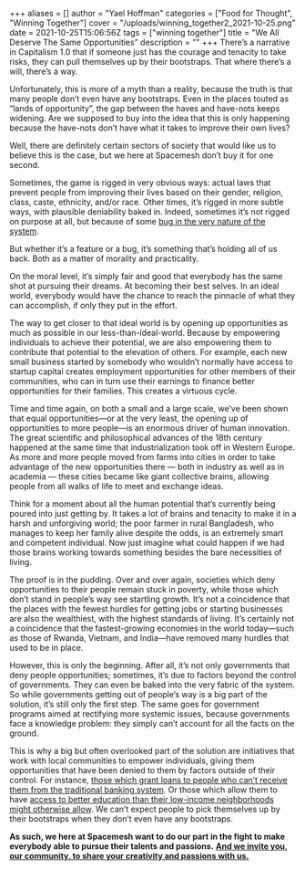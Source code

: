 +++
aliases = []
author = "Yael Hoffman"
categories = ["Food for Thought", "Winning Together"]
cover = "/uploads/winning_together2_2021-10-25.png"
date = 2021-10-25T15:06:56Z
tags = ["winning together"]
title = "We All Deserve The Same Opportunities"
description = ""
+++
There’s a narrative in Capitalism 1.0 that if someone just has the courage and tenacity to take risks, they can pull themselves up by their bootstraps. That where there’s a will, there’s a way.

Unfortunately, this is more of a myth than a reality, because the truth is that many people don’t even have any bootstraps. Even in the places touted as “lands of opportunity”, the gap between the haves and have-nots keeps widening. Are we supposed to buy into the idea that this is only happening because the have-nots don’t have what it takes to improve their own lives?

Well, there are definitely certain sectors of society that would like us to believe this is the case, but we here at Spacemesh don’t buy it for one second.

Sometimes, the game is rigged in very obvious ways: actual laws that prevent people from improving their lives based on their gender, religion, class, caste, ethnicity, and/or race. Other times, it’s rigged in more subtle ways, with plausible deniability baked in. Indeed, sometimes it’s not rigged on purpose at all, but because of some [bug in the very nature of the system](https://spacemesh.io/blog/all-the-world-s-a-game-are-you-ready-to-play/ " bug in the very nature of the system").

But whether it’s a feature or a bug, it’s something that’s holding all of us back. Both as a matter of morality and practicality.

On the moral level, it’s simply fair and good that everybody has the same shot at pursuing their dreams. At becoming their best selves. In an ideal world, everybody would have the chance to reach the pinnacle of what they can accomplish, if only they put in the effort.

The way to get closer to that ideal world is by opening up opportunities as much as possible in our less-than-ideal-world. Because by empowering individuals to achieve their potential, we are also empowering them to contribute that potential to the elevation of others. For example, each new small business started by somebody who wouldn’t normally have access to startup capital creates employment opportunities for other members of their communities, who can in turn use their earnings to finance better opportunities for their families. This creates a virtuous cycle.

Time and time again, on both a small and a large scale, we’ve been shown that equal opportunities—or at the very least, the opening up of opportunities to more people—is an enormous driver of human innovation. The great scientific and philosophical advances of the 18th century happened at the same time that industrialization took off in Western Europe. As more and more people moved from farms into cities in order to take advantage of the new opportunities there — both in industry as well as in academia — these cities became like giant collective brains, allowing people from all walks of life to meet and exchange ideas.

Think for a moment about all the human potential that’s currently being poured into just getting by. It takes a lot of brains and tenacity to make it in a harsh and unforgiving world; the poor farmer in rural Bangladesh, who manages to keep her family alive despite the odds, is an extremely smart and competent individual. Now just imagine what could happen if we had those brains working towards something besides the bare necessities of living.

The proof is in the pudding. Over and over again, societies which deny opportunities to their people remain stuck in poverty, while those which don’t stand in people’s way see startling growth. It’s not a coincidence that the places with the fewest hurdles for getting jobs or starting businesses are also the wealthiest, with the highest standards of living. It’s certainly not a coincidence that the fastest-growing economies in the world today—such as those of Rwanda, Vietnam, and India—have removed many hurdles that used to be in place.

However, this is only the beginning. After all, it’s not only governments that deny people opportunities; sometimes, it’s due to factors beyond the control of governments. They can even be baked into the very fabric of the system. So while governments getting out of people’s way is a big part of the solution, it’s still only the first step. The same goes for government programs aimed at rectifying more systemic issues, because governments face a knowledge problem: they simply can’t account for all the facts on the ground.

This is why a big but often overlooked part of the solution are initiatives that work with local communities to empower individuals, giving them opportunities that have been denied to them by factors outside of their control. For instance, [those which grant loans to people who can’t receive them from the traditional banking system](https://communityfirstfund.org/community-impact/statistics-2/ "those which grant loans to people who can’t receive them from the traditional banking system"). Or those which allow them to have [access to better education than their low-income neighborhoods might otherwise allow](https://evidencebasedprograms.org/programs/kipp-charter-schools/ "access to better education than their low-income neighborhoods might otherwise allow"). We can’t expect people to pick themselves up by their bootstraps when they don’t even have any bootstraps.

**As such, we here at Spacemesh want to do our part in the fight to make everybody able to pursue their talents and passions.** [**And we invite you, our community, to share your creativity and passions with us.**](https://spacemesh.io/winning-together/ "Winning Together")